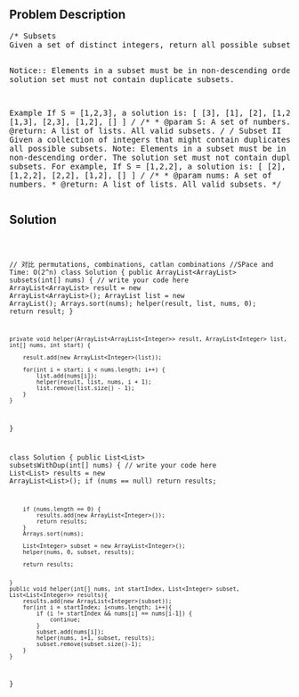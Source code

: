 <!--
<style>
  body { font-family: Arial, sans-serif; }
  .container { max-width: 500px; margin: auto; padding: 20px; }
  .comment-block { background-color: #f9f9f9; padding: 10px; border-left: 5px solid #ccc; }
  .code-block { background-color: #f4f4f4; padding: 10px; border: 1px solid #ddd; }
</style>
-->

<div class='container'>
<h2>Problem Description</h2>
<div class='comment-block'>
<pre>
/* Subsets
Given a set of distinct integers, return all possible subsets.

Notice::
Elements in a subset must be in non-descending order.
The solution set must not contain duplicate subsets.

Example
If S = [1,2,3], a solution is:
[
  [3],
  [1],
  [2],
  [1,2,3],
  [1,3],
  [2,3],
  [1,2],
  []
]
*/
    /**
     * @param S: A set of numbers.
     * @return: A list of lists. All valid subsets.
     */
/* Subset II
Given a collection of integers that might contain duplicates, S, return all possible subsets.
Note: Elements in a subset must be in non-descending order. The solution set must not contain duplicate subsets. For example, If S = [1,2,2], a solution is:
[ [2], [1], [1,2,2], [2,2], [1,2], [] ]
*/
    /**
     * @param nums: A set of numbers.
     * @return: A list of lists. All valid subsets.
     */
</pre>
</div>

<h2>Solution</h2>
<div class='code-block'>
<pre><code class='language-java'>

// 对比 permutations, combinations, catlan combinations
//SPace and Time: O(2^n)
class Solution {
    public ArrayList<ArrayList<Integer>> subsets(int[] nums) {
        // write your code here
        ArrayList<ArrayList<Integer>> result = new ArrayList<ArrayList<Integer>>();
        ArrayList<Integer> list = new ArrayList<Integer>();
        Arrays.sort(nums);
        helper(result, list, nums, 0);
        return result;
    }
    
    private void helper(ArrayList<ArrayList<Integer>> result, ArrayList<Integer> list, int[] nums, int start) {
        
        result.add(new ArrayList<Integer>(list));
   
        for(int i = start; i < nums.length; i++) {
            list.add(nums[i]);
            helper(result, list, nums, i + 1);
            list.remove(list.size() - 1);
        }
    }
}


class Solution {
    public List<List<Integer>> subsetsWithDup(int[] nums) {
        // write your code here
        List<List<Integer>> results = new ArrayList<List<Integer>>();
        if (nums == null) return results;
        
        if (nums.length == 0) {
            results.add(new ArrayList<Integer>());
            return results;
        }
        Arrays.sort(nums);

        List<Integer> subset = new ArrayList<Integer>();
        helper(nums, 0, subset, results);
        
        return results;
        
        
    }
    public void helper(int[] nums, int startIndex, List<Integer> subset, List<List<Integer>> results){
        results.add(new ArrayList<Integer>(subset));
        for(int i = startIndex; i<nums.length; i++){
            if (i != startIndex && nums[i] == nums[i-1]) {
                continue;
            }
            subset.add(nums[i]);
            helper(nums, i+1, subset, results);
            subset.remove(subset.size()-1);
        }
    }
}

</code></pre>
</div>
</div>
